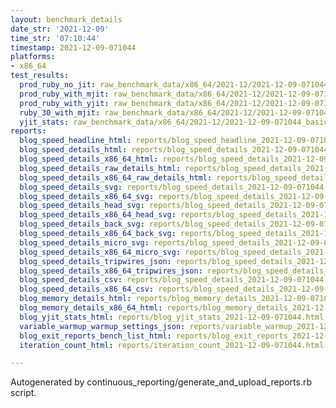 ```yaml
---
layout: benchmark_details
date_str: '2021-12-09'
time_str: '07:10:44'
timestamp: 2021-12-09-071044
platforms:
- x86_64
test_results:
  prod_ruby_no_jit: raw_benchmark_data/x86_64/2021-12/2021-12-09-071044_basic_benchmark_prod_ruby_no_jit.json
  prod_ruby_with_mjit: raw_benchmark_data/x86_64/2021-12/2021-12-09-071044_basic_benchmark_prod_ruby_with_mjit.json
  prod_ruby_with_yjit: raw_benchmark_data/x86_64/2021-12/2021-12-09-071044_basic_benchmark_prod_ruby_with_yjit.json
  ruby_30_with_mjit: raw_benchmark_data/x86_64/2021-12/2021-12-09-071044_basic_benchmark_ruby_30_with_mjit.json
  yjit_stats: raw_benchmark_data/x86_64/2021-12/2021-12-09-071044_basic_benchmark_yjit_stats.json
reports:
  blog_speed_headline_html: reports/blog_speed_headline_2021-12-09-071044.html
  blog_speed_details_html: reports/blog_speed_details_2021-12-09-071044.html
  blog_speed_details_x86_64_html: reports/blog_speed_details_2021-12-09-071044.x86_64.html
  blog_speed_details_raw_details_html: reports/blog_speed_details_2021-12-09-071044.raw_details.html
  blog_speed_details_x86_64_raw_details_html: reports/blog_speed_details_2021-12-09-071044.x86_64.raw_details.html
  blog_speed_details_svg: reports/blog_speed_details_2021-12-09-071044.svg
  blog_speed_details_x86_64_svg: reports/blog_speed_details_2021-12-09-071044.x86_64.svg
  blog_speed_details_head_svg: reports/blog_speed_details_2021-12-09-071044.head.svg
  blog_speed_details_x86_64_head_svg: reports/blog_speed_details_2021-12-09-071044.x86_64.head.svg
  blog_speed_details_back_svg: reports/blog_speed_details_2021-12-09-071044.back.svg
  blog_speed_details_x86_64_back_svg: reports/blog_speed_details_2021-12-09-071044.x86_64.back.svg
  blog_speed_details_micro_svg: reports/blog_speed_details_2021-12-09-071044.micro.svg
  blog_speed_details_x86_64_micro_svg: reports/blog_speed_details_2021-12-09-071044.x86_64.micro.svg
  blog_speed_details_tripwires_json: reports/blog_speed_details_2021-12-09-071044.tripwires.json
  blog_speed_details_x86_64_tripwires_json: reports/blog_speed_details_2021-12-09-071044.x86_64.tripwires.json
  blog_speed_details_csv: reports/blog_speed_details_2021-12-09-071044.csv
  blog_speed_details_x86_64_csv: reports/blog_speed_details_2021-12-09-071044.x86_64.csv
  blog_memory_details_html: reports/blog_memory_details_2021-12-09-071044.html
  blog_memory_details_x86_64_html: reports/blog_memory_details_2021-12-09-071044.x86_64.html
  blog_yjit_stats_html: reports/blog_yjit_stats_2021-12-09-071044.html
  variable_warmup_warmup_settings_json: reports/variable_warmup_2021-12-09-071044.warmup_settings.json
  blog_exit_reports_bench_list_html: reports/blog_exit_reports_2021-12-09-071044.bench_list.html
  iteration_count_html: reports/iteration_count_2021-12-09-071044.html

---
```

Autogenerated by continuous_reporting/generate_and_upload_reports.rb script.
